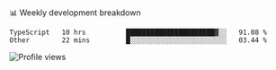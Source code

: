 📊 Weekly development breakdown
<!--START_SECTION:waka-->

```text
TypeScript   10 hrs          ██████████████████████▓░░   91.08 %
Other        22 mins         █░░░░░░░░░░░░░░░░░░░░░░░░   03.44 %
```

<!--END_SECTION:waka-->

<img src="https://gpvc.arturio.dev/iqbalfasri" alt="Profile views"/>
